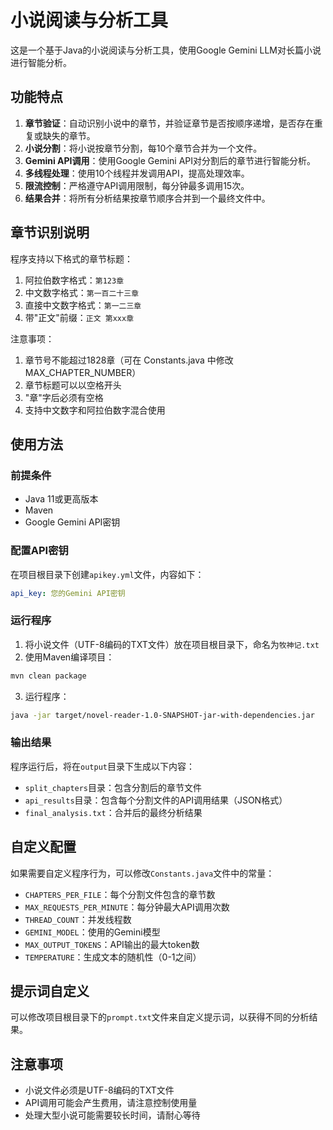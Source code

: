 # 小说阅读与分析工具

这是一个基于Java的小说阅读与分析工具，使用Google Gemini LLM对长篇小说进行智能分析。

## 功能特点

1. **章节验证**：自动识别小说中的章节，并验证章节是否按顺序递增，是否存在重复或缺失的章节。
2. **小说分割**：将小说按章节分割，每10个章节合并为一个文件。
3. **Gemini API调用**：使用Google Gemini API对分割后的章节进行智能分析。
4. **多线程处理**：使用10个线程并发调用API，提高处理效率。
5. **限流控制**：严格遵守API调用限制，每分钟最多调用15次。
6. **结果合并**：将所有分析结果按章节顺序合并到一个最终文件中。

## 章节识别说明

程序支持以下格式的章节标题：
1. 阿拉伯数字格式：`第123章`
2. 中文数字格式：`第一百二十三章`
3. 直接中文数字格式：`第一二三章`
4. 带"正文"前缀：`正文 第xxx章`

注意事项：
1. 章节号不能超过1828章（可在 Constants.java 中修改 MAX_CHAPTER_NUMBER）
2. 章节标题可以以空格开头
3. "章"字后必须有空格
4. 支持中文数字和阿拉伯数字混合使用

## 使用方法

### 前提条件

- Java 11或更高版本
- Maven
- Google Gemini API密钥

### 配置API密钥

在项目根目录下创建`apikey.yml`文件，内容如下：

```yaml
api_key: 您的Gemini API密钥
```

### 运行程序

1. 将小说文件（UTF-8编码的TXT文件）放在项目根目录下，命名为`牧神记.txt`
2. 使用Maven编译项目：

```bash
mvn clean package
```

3. 运行程序：

```bash
java -jar target/novel-reader-1.0-SNAPSHOT-jar-with-dependencies.jar
```

### 输出结果

程序运行后，将在`output`目录下生成以下内容：

- `split_chapters`目录：包含分割后的章节文件
- `api_results`目录：包含每个分割文件的API调用结果（JSON格式）
- `final_analysis.txt`：合并后的最终分析结果

## 自定义配置

如果需要自定义程序行为，可以修改`Constants.java`文件中的常量：

- `CHAPTERS_PER_FILE`：每个分割文件包含的章节数
- `MAX_REQUESTS_PER_MINUTE`：每分钟最大API调用次数
- `THREAD_COUNT`：并发线程数
- `GEMINI_MODEL`：使用的Gemini模型
- `MAX_OUTPUT_TOKENS`：API输出的最大token数
- `TEMPERATURE`：生成文本的随机性（0-1之间）

## 提示词自定义

可以修改项目根目录下的`prompt.txt`文件来自定义提示词，以获得不同的分析结果。

## 注意事项

- 小说文件必须是UTF-8编码的TXT文件
- API调用可能会产生费用，请注意控制使用量
- 处理大型小说可能需要较长时间，请耐心等待
